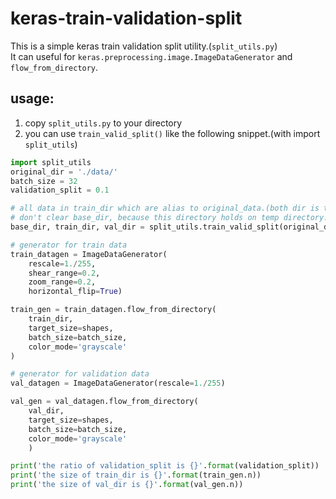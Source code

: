 # keras-train-validation-split
This is a simple keras train validation split utility.(`split_utils.py`)  
It can useful for `keras.preprocessing.image.ImageDataGenerator` and `flow_from_directory`.

## usage:
1. copy `split_utils.py` to your directory
2. you can use `train_valid_split()` like the following snippet.(with import `split_utils`)

``` python
import split_utils
original_dir = './data/'
batch_size = 32
validation_split = 0.1

# all data in train_dir which are alias to original_data.(both dir is temporary directory)
# don't clear base_dir, because this directory holds on temp directory.
base_dir, train_dir, val_dir = split_utils.train_valid_split(original_dir, validation_split, seed=1)

# generator for train data
train_datagen = ImageDataGenerator(
    rescale=1./255,
    shear_range=0.2,
    zoom_range=0.2,
    horizontal_flip=True)

train_gen = train_datagen.flow_from_directory(
    train_dir,
    target_size=shapes,
    batch_size=batch_size,
    color_mode='grayscale'
)

# generator for validation data
val_datagen = ImageDataGenerator(rescale=1./255)

val_gen = val_datagen.flow_from_directory(
    val_dir,
    target_size=shapes,
    batch_size=batch_size,
    color_mode='grayscale'
    )

print('the ratio of validation_split is {}'.format(validation_split))
print('the size of train_dir is {}'.format(train_gen.n))
print('the size of val_dir is {}'.format(val_gen.n))
```